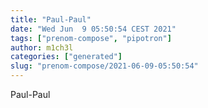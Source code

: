 ```yaml
---
title: "Paul-Paul"
date: "Wed Jun  9 05:50:54 CEST 2021"
tags: ["prenom-compose", "pipotron"]
author: m1ch3l
categories: ["generated"]
slug: "prenom-compose/2021-06-09-05:50:54"
---
```


Paul-Paul
